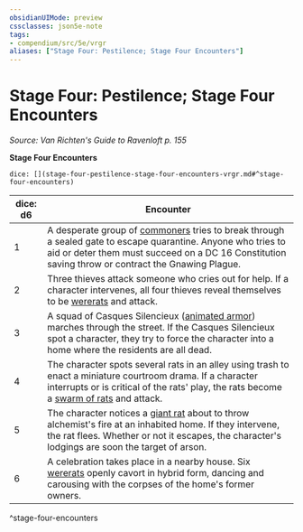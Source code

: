 ```yaml
---
obsidianUIMode: preview
cssclasses: json5e-note
tags:
- compendium/src/5e/vrgr
aliases: ["Stage Four: Pestilence; Stage Four Encounters"]
---
```

# Stage Four: Pestilence; Stage Four Encounters
*Source: Van Richten's Guide to Ravenloft p. 155* 

**Stage Four Encounters**

`dice: [](stage-four-pestilence-stage-four-encounters-vrgr.md#^stage-four-encounters)`

| dice: d6 | Encounter |
|----------|-----------|
| 1 | A desperate group of [commoners](/3-Mechanics/CLI/bestiary/humanoid/commoner.md) tries to break through a sealed gate to escape quarantine. Anyone who tries to aid or deter them must succeed on a DC 16 Constitution saving throw or contract the Gnawing Plague. |
| 2 | Three thieves attack someone who cries out for help. If a character intervenes, all four thieves reveal themselves to be [wererats](/3-Mechanics/CLI/bestiary/humanoid/wererat.md) and attack. |
| 3 | A squad of Casques Silencieux ([animated armor](/3-Mechanics/CLI/bestiary/construct/animated-armor.md)) marches through the street. If the Casques Silencieux spot a character, they try to force the character into a home where the residents are all dead. |
| 4 | The character spots several rats in an alley using trash to enact a miniature courtroom drama. If a character interrupts or is critical of the rats' play, the rats become a [swarm of rats](/3-Mechanics/CLI/bestiary/beast/swarm-of-rats.md) and attack. |
| 5 | The character notices a [giant rat](/3-Mechanics/CLI/bestiary/beast/giant-rat.md) about to throw alchemist's fire at an inhabited home. If they intervene, the rat flees. Whether or not it escapes, the character's lodgings are soon the target of arson. |
| 6 | A celebration takes place in a nearby house. Six [wererats](/3-Mechanics/CLI/bestiary/humanoid/wererat.md) openly cavort in hybrid form, dancing and carousing with the corpses of the home's former owners. |
^stage-four-encounters